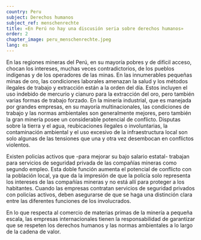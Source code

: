 ```yaml
---
country: Peru
subject: Derechos humanos
subject_ref: menschenrechte
title: «En Perú no hay una discusión seria sobre derechos humanos»
order: 2
chapter_image: peru_menschenrechte.jpeg
lang: es
---
```

<div class="content" markdown="1">
En las regiones mineras del Perú, en su mayoría pobres y de difícil acceso, chocan los intereses, muchas veces contradictorios, de los pueblos indígenas y de los operadores de las minas. En las innumerables pequeñas minas de oro, las condiciones laborales amenazan la salud y los métodos ilegales de trabajo y extracción están a la orden del día. Estos incluyen el uso indebido de mercurio y cianuro para la extracción del oro, pero también varias formas de trabajo forzado. En la minería industrial, que es manejada por grandes empresas, en su mayoría multinacionales, las condiciones de trabajo y las normas ambientales son generalmente mejores, pero también la gran minería posee un considerable potencial de conflicto. Disputas sobre la tierra y el agua, reubicaciones ilegales o involuntarias, la contaminación ambiental y el uso excesivo de la infraestructura local son solo algunas de las tensiones que una y otra vez desembocan en conflictos violentos.

Existen policías activos que -para mejorar su bajo salario estatal- trabajan para servicios de seguridad privada de las compañías mineras como segundo empleo. Esta doble función aumenta el potencial de conflicto con la población local, ya que da la impresión de que la policía solo representa los intereses de las compañías mineras y no está allí para proteger a los habitantes. Cuando las empresas contratan servicios de seguridad privados con policías activos, deben asegurarse de que se haga una distinción clara entre las diferentes funciones de los involucrados.

En lo que respecta al comercio de materias primas de la minería a pequeña escala, las empresas internacionales tienen la responsabilidad de garantizar que se respeten los derechos humanos y las normas ambientales a lo largo de la cadena de valor.
</div>
